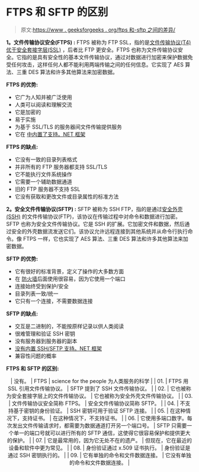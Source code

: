 # FTPS 和 SFTP 的区别

> 原文:[https://www . geeksforgeeks . org/ftps 和-sftp 之间的差异/](https://www.geeksforgeeks.org/difference-between-ftps-and-sftp/)

**1。文件传输协议安全(FTPS) :**
FTPS 被称为 FTP SSL，指的是[文件传输协议(T4)优于](https://www.geeksforgeeks.org/file-transfer-protocol-ftp-in-application-layer/)[安全套接字层(SSL)](https://www.geeksforgeeks.org/secure-socket-layer-ssl/) ，后者比 FTP 更安全。FTPS 也称为文件传输协议安全。它指的是具有安全性的基本文件传输协议，通过对数据进行加密来保护数据免受任何攻击，这样任何人都不能利用两端传输之间的任何信息。它实现了 AES 算法、三重 DES 算法和许多其他算法来加密数据。

**FTPS 的优势:**

*   它广为人知并被广泛使用
*   人类可以阅读和理解交流
*   它是加密的
*   易于实施
*   为基于 SSL/TLS 的服务器间文件传输提供服务
*   它在
    [中内置了支持。NET 框架](https://www.geeksforgeeks.org/introduction-to-net-framework/)

**FTPS 的缺点:**

*   它没有一致的目录列表格式
*   并非所有的 FTP 服务器都支持 SSL/TLS
*   它不能执行文件系统操作
*   它需要一个辅助数据通道
*   旧的 FTP 服务器不支持 SSL
*   它没有获取和更改文件或目录属性的标准方法

**2。安全文件传输协议(SFTP) :**
SFTP 被称为 SSH FTP，指的是通过[安全外壳(SSH)](https://www.geeksforgeeks.org/introduction-to-sshsecure-shell-keys/) 的文件传输协议(FTP)，该协议在传输过程中对命令和数据进行加密。SFTP 也称为安全文件传输协议。它是 SSH 的扩展。它加密文件和数据，然后通过安全的外壳数据流发送它们。该协议允许远程连接到其他系统并从命令行执行命令。像 FTPS 一样，它也实现了 AES 算法、三重 DES 算法和许多其他算法来加密数据。

**SFTP 的优势:**

*   它有很好的标准背景，定义了操作的大多数方面
*   在
    [防火墙](https://www.geeksforgeeks.org/introduction-of-firewall-in-computer-network/)后面使用很容易，因为它使用一个端口
*   连接始终受到保护/安全
*   目录列表一致/统一
*   它只有一个连接，不需要数据连接

**SFTP 的缺点:**

*   交互是二进制的，不能按原样记录以供人类阅读
*   很难管理和验证 SSH 密钥
*   没有服务器到服务器的副本
*   [没有内置 SSH/SFTP 支持。NET 框架](https://www.geeksforgeeks.org/introduction-to-net-framework/)
*   兼容性问题的概率

**FTPS 和 SFTP 的区别:**

<center>

| 没有。 | FTPS | science for the people 为人类服务的科学 |
| 01. | FTPS 用 SSL 引用文件传输协议。 | SFTP 提到了 SSH 文件传输协议。 |
| 02. | 它也被称为安全套接字层上的文件传输协议。 | 它也被称为安全外壳文件传输协议。 |
| 03. | 文件传输协议安全简称 FTPS。 | 安全文件传输协议简称 SFTP。 |
| 04. | 不支持基于密钥的身份验证。 | SSH 密钥可用于验证 SFTP 连接。 |
| 05. | 在这种情况下，支持证书。 | 在这种情况下，不支持证书。 |
| 06. | 它使用多端口数字。每次发出文件传输请求时，都需要为数据通道打开另一个端口号。 | SFTP 只需要一个单一的端口号就可以进行所有的 SFTP 通信，这使得它很容易保护和提供更大的保护。 |
| 07. | 它是最常用的，因为它无处不在的遗产。 | 但现在，它在最近的设备和软件中更为常见。 |
| 08. | 身份验证通过 x.509 证书执行。 | 身份验证是通过 SSH 密钥执行的。 |
| 09. | 它有单独的命令和文件数据连接。 | 它没有单独的命令和文件数据连接。 |

</center>